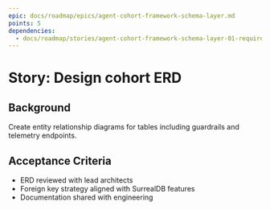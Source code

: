 ```yaml
---
epic: docs/roadmap/epics/agent-cohort-framework-schema-layer.md
points: 5
dependencies:
  - docs/roadmap/stories/agent-cohort-framework-schema-layer-01-requirement-workshop.md
---
```

# Story: Design cohort ERD

## Background
Create entity relationship diagrams for tables including guardrails and telemetry endpoints.

## Acceptance Criteria
- ERD reviewed with lead architects
- Foreign key strategy aligned with SurrealDB features
- Documentation shared with engineering
